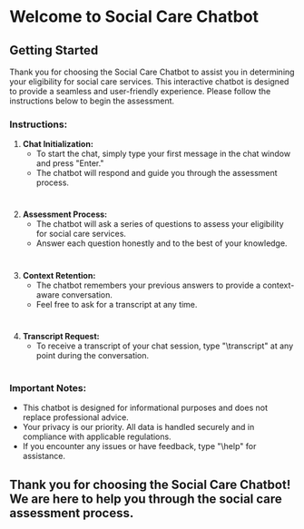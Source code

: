 # Welcome to Social Care Chatbot

## Getting Started

Thank you for choosing the Social Care Chatbot to assist you in determining your eligibility for social care services. This interactive chatbot is designed to provide a seamless and user-friendly experience. Please follow the instructions below to begin the assessment.

### Instructions:

1. **Chat Initialization:**
   - To start the chat, simply type your first message in the chat window and press "Enter."
   - The chatbot will respond and guide you through the assessment process.
#
2. **Assessment Process:**
   - The chatbot will ask a series of questions to assess your eligibility for social care services.
   - Answer each question honestly and to the best of your knowledge.
#
3. **Context Retention:**
   - The chatbot remembers your previous answers to provide a context-aware conversation.
   - Feel free to ask for a transcript at any time.
#
4. **Transcript Request:**
   - To receive a transcript of your chat session, type "\transcript" at any point during the conversation.
#
### Important Notes:

- This chatbot is designed for informational purposes and does not replace professional advice.
- Your privacy is our priority. All data is handled securely and in compliance with applicable regulations.
- If you encounter any issues or have feedback, type "\help" for assistance.

## Thank you for choosing the Social Care Chatbot! We are here to help you through the social care assessment process.